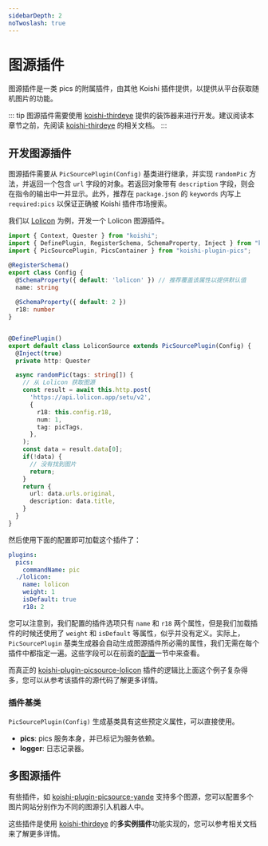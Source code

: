 ```yaml
---
sidebarDepth: 2
noTwoslash: true
---
```


# 图源插件

图源插件是一类 pics 的附属插件，由其他 Koishi 插件提供，以提供从平台获取随机图片的功能。

::: tip
图源插件需要使用 [koishi-thirdeye](../decorator/thirdeye.md) 提供的装饰器来进行开发。建议阅读本章节之前，先阅读 [koishi-thirdeye](../decorator/thirdeye.md) 的相关文档。
:::

## 开发图源插件

图源插件需要从 `PicSourcePlugin(Config)` 基类进行继承，并实现 `randomPic` 方法，并返回一个包含 `url` 字段的对象。若返回对象带有 `description` 字段，则会在指令的输出中一并显示。此外，推荐在 `package.json` 的 `keywords` 内写上 `required:pics` 以保证正确被 Koishi 插件市场搜索。

我们以 [Lolicon](https://api.lolicon.app/) 为例，开发一个 Lolicon 图源插件。

```ts title=lolicon.ts
import { Context, Quester } from "koishi";
import { DefinePlugin, RegisterSchema, SchemaProperty, Inject } from "koishi-thirdeye";
import { PicSourcePlugin, PicsContainer } from "koishi-plugin-pics";

@RegisterSchema()
export class Config {
  @SchemaProperty({ default: 'lolicon' }) // 推荐覆盖该属性以提供默认值
  name: string
  
  @SchemaProperty({ default: 2 })
  r18: number
}


@DefinePlugin()
export default class LoliconSource extends PicSourcePlugin(Config) {
  @Inject(true)
  private http: Quester

  async randomPic(tags: string[]) {
    // 从 Lolicon 获取图源
    const result = await this.http.post(
      'https://api.lolicon.app/setu/v2',
      {
        r18: this.config.r18,
        num: 1,
        tag: picTags,
      },
    );
    const data = result.data[0];
    if(!data) {
      // 没有找到图片
      return;
    }
    return {
      url: data.urls.original,
      description: data.title,
    }
  }
}
```

然后使用下面的配置即可加载这个插件了：

```yaml title=koishi.yml
plugins:
  pics:
    commandName: pic
  ./lolicon:
    name: lolicon
    weight: 1
    isDefault: true
    r18: 2
```

您可以注意到，我们配置的插件选项只有 `name` 和 `r18` 两个属性，但是我们加载插件的时候还使用了 `weight` 和 `isDefault` 等属性，似乎并没有定义。实际上，`PicSourcePlugin` 基类生成器会自动生成图源插件所必需的属性，我们无需在每个插件中都指定一遍。这些字段可以在前面的[配置](./configuration.md#图源插件共同配置)一节中来查看。

而真正的 [koishi-plugin-picsource-lolicon](https://npmjs.com/package/koishi-plugin-picsource-lolicon) 插件的逻辑比上面这个例子复杂得多，您可以从参考该插件的源代码了解更多详情。

### 插件基类

`PicSourcePlugin(Config)` 生成基类具有这些预定义属性，可以直接使用。

- **pics**: pics 服务本身，并已标记为服务依赖。
- **logger**: 日志记录器。

## 多图源插件

有些插件，如 [koishi-plugin-picsource-yande](https://npmjs.com/package/koishi-plugin-picsource-yande) 支持多个图源，您可以配置多个图片网站分别作为不同的图源引入机器人中。

这些插件是使用 [koishi-thirdeye](../decorator/thirdeye.md#多实例插件) 的**多实例插件**功能实现的，您可以参考相关文档来了解更多详情。

